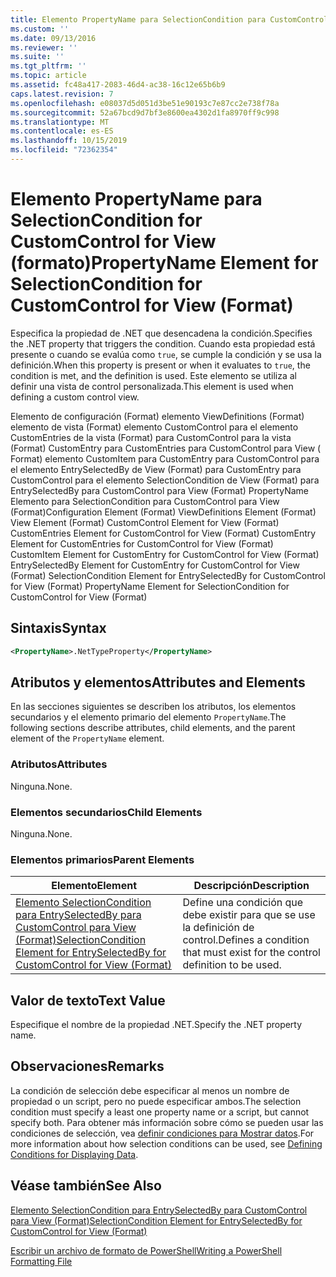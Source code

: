 ```yaml
---
title: Elemento PropertyName para SelectionCondition para CustomControl para View (Format) | Microsoft Docs
ms.custom: ''
ms.date: 09/13/2016
ms.reviewer: ''
ms.suite: ''
ms.tgt_pltfrm: ''
ms.topic: article
ms.assetid: fc48a417-2083-46d4-ac38-16c12e65b6b9
caps.latest.revision: 7
ms.openlocfilehash: e08037d5d051d3be51e90193c7e87cc2e738f78a
ms.sourcegitcommit: 52a67bcd9d7bf3e8600ea4302d1fa8970ff9c998
ms.translationtype: MT
ms.contentlocale: es-ES
ms.lasthandoff: 10/15/2019
ms.locfileid: "72362354"
---
```

# <a name="propertyname-element-for-selectioncondition-for-customcontrol-for-view-format"></a><span data-ttu-id="10c3c-102">Elemento PropertyName para SelectionCondition for CustomControl for View (formato)</span><span class="sxs-lookup"><span data-stu-id="10c3c-102">PropertyName Element for SelectionCondition for CustomControl for View (Format)</span></span>

<span data-ttu-id="10c3c-103">Especifica la propiedad de .NET que desencadena la condición.</span><span class="sxs-lookup"><span data-stu-id="10c3c-103">Specifies the .NET property that triggers the condition.</span></span> <span data-ttu-id="10c3c-104">Cuando esta propiedad está presente o cuando se evalúa como `true`, se cumple la condición y se usa la definición.</span><span class="sxs-lookup"><span data-stu-id="10c3c-104">When this property is present or when it evaluates to `true`, the condition is met, and the definition is used.</span></span> <span data-ttu-id="10c3c-105">Este elemento se utiliza al definir una vista de control personalizada.</span><span class="sxs-lookup"><span data-stu-id="10c3c-105">This element is used when defining a custom control view.</span></span>

<span data-ttu-id="10c3c-106">Elemento de configuración (Format) elemento ViewDefinitions (Format) elemento de vista (Format) elemento CustomControl para el elemento CustomEntries de la vista (Format) para CustomControl para la vista (Format) CustomEntry para CustomEntries para CustomControl para View ( Format) elemento CustomItem para CustomEntry para CustomControl para el elemento EntrySelectedBy de View (Format) para CustomEntry para CustomControl para el elemento SelectionCondition de View (Format) para EntrySelectedBy para CustomControl para View (Format) PropertyName Elemento para SelectionCondition para CustomControl para View (Format)</span><span class="sxs-lookup"><span data-stu-id="10c3c-106">Configuration Element (Format) ViewDefinitions Element (Format) View Element (Format) CustomControl Element for View (Format) CustomEntries Element for CustomControl for View (Format) CustomEntry Element for CustomEntries for CustomControl for View (Format) CustomItem Element for CustomEntry for CustomControl for View (Format) EntrySelectedBy Element for CustomEntry for CustomControl for View (Format) SelectionCondition Element for EntrySelectedBy for CustomControl for View (Format) PropertyName Element for SelectionCondition for CustomControl for View (Format)</span></span>

## <a name="syntax"></a><span data-ttu-id="10c3c-107">Sintaxis</span><span class="sxs-lookup"><span data-stu-id="10c3c-107">Syntax</span></span>

```xml
<PropertyName>.NetTypeProperty</PropertyName>
```

## <a name="attributes-and-elements"></a><span data-ttu-id="10c3c-108">Atributos y elementos</span><span class="sxs-lookup"><span data-stu-id="10c3c-108">Attributes and Elements</span></span>

<span data-ttu-id="10c3c-109">En las secciones siguientes se describen los atributos, los elementos secundarios y el elemento primario del elemento `PropertyName`.</span><span class="sxs-lookup"><span data-stu-id="10c3c-109">The following sections describe attributes, child elements, and the parent element of the `PropertyName` element.</span></span>

### <a name="attributes"></a><span data-ttu-id="10c3c-110">Atributos</span><span class="sxs-lookup"><span data-stu-id="10c3c-110">Attributes</span></span>

<span data-ttu-id="10c3c-111">Ninguna.</span><span class="sxs-lookup"><span data-stu-id="10c3c-111">None.</span></span>

### <a name="child-elements"></a><span data-ttu-id="10c3c-112">Elementos secundarios</span><span class="sxs-lookup"><span data-stu-id="10c3c-112">Child Elements</span></span>

<span data-ttu-id="10c3c-113">Ninguna.</span><span class="sxs-lookup"><span data-stu-id="10c3c-113">None.</span></span>

### <a name="parent-elements"></a><span data-ttu-id="10c3c-114">Elementos primarios</span><span class="sxs-lookup"><span data-stu-id="10c3c-114">Parent Elements</span></span>

|<span data-ttu-id="10c3c-115">Elemento</span><span class="sxs-lookup"><span data-stu-id="10c3c-115">Element</span></span>|<span data-ttu-id="10c3c-116">Descripción</span><span class="sxs-lookup"><span data-stu-id="10c3c-116">Description</span></span>|
|-------------|-----------------|
|[<span data-ttu-id="10c3c-117">Elemento SelectionCondition para EntrySelectedBy para CustomControl para View (Format)</span><span class="sxs-lookup"><span data-stu-id="10c3c-117">SelectionCondition Element for EntrySelectedBy for CustomControl for View (Format)</span></span>](./selectioncondition-element-for-entryselectedby-for-customcontrol-format.md)|<span data-ttu-id="10c3c-118">Define una condición que debe existir para que se use la definición de control.</span><span class="sxs-lookup"><span data-stu-id="10c3c-118">Defines a condition that must exist for the control definition to be used.</span></span>|

## <a name="text-value"></a><span data-ttu-id="10c3c-119">Valor de texto</span><span class="sxs-lookup"><span data-stu-id="10c3c-119">Text Value</span></span>

<span data-ttu-id="10c3c-120">Especifique el nombre de la propiedad .NET.</span><span class="sxs-lookup"><span data-stu-id="10c3c-120">Specify the .NET property name.</span></span>

## <a name="remarks"></a><span data-ttu-id="10c3c-121">Observaciones</span><span class="sxs-lookup"><span data-stu-id="10c3c-121">Remarks</span></span>

<span data-ttu-id="10c3c-122">La condición de selección debe especificar al menos un nombre de propiedad o un script, pero no puede especificar ambos.</span><span class="sxs-lookup"><span data-stu-id="10c3c-122">The selection condition must specify a least one property name or a script, but cannot specify both.</span></span> <span data-ttu-id="10c3c-123">Para obtener más información sobre cómo se pueden usar las condiciones de selección, vea [definir condiciones para Mostrar datos](./defining-conditions-for-displaying-data.md).</span><span class="sxs-lookup"><span data-stu-id="10c3c-123">For more information about how selection conditions can be used, see [Defining Conditions for Displaying Data](./defining-conditions-for-displaying-data.md).</span></span>

## <a name="see-also"></a><span data-ttu-id="10c3c-124">Véase también</span><span class="sxs-lookup"><span data-stu-id="10c3c-124">See Also</span></span>

[<span data-ttu-id="10c3c-125">Elemento SelectionCondition para EntrySelectedBy para CustomControl para View (Format)</span><span class="sxs-lookup"><span data-stu-id="10c3c-125">SelectionCondition Element for EntrySelectedBy for CustomControl for View (Format)</span></span>](./selectioncondition-element-for-entryselectedby-for-customcontrol-format.md)

[<span data-ttu-id="10c3c-126">Escribir un archivo de formato de PowerShell</span><span class="sxs-lookup"><span data-stu-id="10c3c-126">Writing a PowerShell Formatting File</span></span>](./writing-a-powershell-formatting-file.md)
